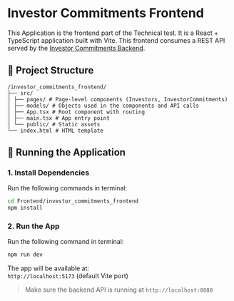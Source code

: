# Investor Commitments Frontend

This Application is the frontend part of the Technical test. It is a React + TypeScript application built with Vite. This frontend consumes a REST API served by the [Investor Commitments Backend](../../Backend/InvestorCommitments/README.MD).

## 📁 Project Structure

```
/investor_commitments_frontend/
├── src/
│ ├── pages/ # Page-level components (Investors, InvestorCommitments)
│ ├── models/ # Objects used in the components and API calls
│ ├── App.tsx # Root component with routing
│ ├── main.tsx # App entry point
│ └── public/ # Static assets
└── index.html # HTML template
```

## 🚀 Running the Application

### 1. Install Dependencies

Run the following commands in terminal:

```bash
cd Frontend/investor_commitments_frontend
npm install
```

### 2. Run the App

Run the following command in terminal:

```bash
npm run dev
```

The app will be available at:  
`http://localhost:5173` (default Vite port)

> Make sure the backend API is running at `http://localhost:8080`
